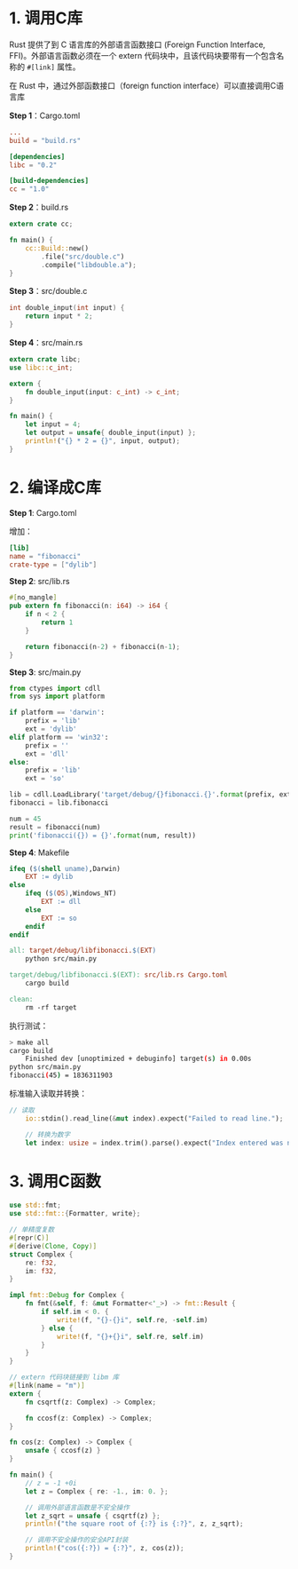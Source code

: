# 1. 调用C库

Rust 提供了到 C 语言库的外部语言函数接口 (Foreign Function Interface, FFI)。外部语言函数必须在一个 extern 代码块中，且该代码块要带有一个包含名称的 `#[link]` 属性。

在 Rust 中，通过外部函数接口（foreign function interface）可以直接调用C语言库

**Step 1**：Cargo.toml

```toml
...
build = "build.rs"

[dependencies]
libc = "0.2"

[build-dependencies]
cc = "1.0"
```



**Step 2**：build.rs

```rust
extern crate cc;

fn main() {
    cc::Build::new()
        .file("src/double.c")
        .compile("libdouble.a");
}
```



**Step 3**：src/double.c

```c
int double_input(int input) {
    return input * 2;
}
```



**Step 4**：src/main.rs

```rust
extern crate libc;
use libc::c_int;

extern {
    fn double_input(input: c_int) -> c_int;
}

fn main() {
    let input = 4;
    let output = unsafe{ double_input(input) };
    println!("{} * 2 = {}", input, output);
}

```



# 2. 编译成C库

**Step 1**: Cargo.toml

增加：

```toml
[lib]
name = "fibonacci"
crate-type = ["dylib"]
```



**Step 2**: src/lib.rs

```rust
#[no_mangle]
pub extern fn fibonacci(n: i64) -> i64 {
    if n < 2 {
        return 1
    }

    return fibonacci(n-2) + fibonacci(n-1);
}
```



**Step 3**: src/main.py

```python
from ctypes import cdll
from sys import platform

if platform == 'darwin':
    prefix = 'lib'
    ext = 'dylib'
elif platform == 'win32':
    prefix = ''
    ext = 'dll'
else:
    prefix = 'lib'
    ext = 'so'

lib = cdll.LoadLibrary('target/debug/{}fibonacci.{}'.format(prefix, ext))
fibonacci = lib.fibonacci

num = 45
result = fibonacci(num)
print('fibonacci({}) = {}'.format(num, result))
```



**Step 4**: Makefile

```makefile
ifeq ($(shell uname),Darwin)
    EXT := dylib
else
    ifeq ($(OS),Windows_NT)
        EXT := dll
    else
        EXT := so
    endif
endif

all: target/debug/libfibonacci.$(EXT)
	python src/main.py

target/debug/libfibonacci.$(EXT): src/lib.rs Cargo.toml
	cargo build

clean:
	rm -rf target
```



执行测试：

```bash
> make all
cargo build
    Finished dev [unoptimized + debuginfo] target(s) in 0.00s
python src/main.py
fibonacci(45) = 1836311903
```







标准输入读取并转换：

```rust
// 读取
    io::stdin().read_line(&mut index).expect("Failed to read line.");

    // 转换为数字
    let index: usize = index.trim().parse().expect("Index entered was not a number.");
```





# 3. 调用C函数

```rust
use std::fmt;
use std::fmt::{Formatter, write};

// 单精度复数
#[repr(C)]
#[derive(Clone, Copy)]
struct Complex {
    re: f32,
    im: f32,
}

impl fmt::Debug for Complex {
    fn fmt(&self, f: &mut Formatter<'_>) -> fmt::Result {
        if self.im < 0. {
            write!(f, "{}-{}i", self.re, -self.im)
        } else {
            write!(f, "{}+{}i", self.re, self.im)
        }
    }
}

// extern 代码块链接到 libm 库
#[link(name = "m")]
extern {
    fn csqrtf(z: Complex) -> Complex;

    fn ccosf(z: Complex) -> Complex;
}

fn cos(z: Complex) -> Complex {
    unsafe { ccosf(z) }
}

fn main() {
    // z = -1 +0i
    let z = Complex { re: -1., im: 0. };

    // 调用外部语言函数是不安全操作
    let z_sqrt = unsafe { csqrtf(z) };
    println!("the square root of {:?} is {:?}", z, z_sqrt);

    // 调用不安全操作的安全API封装
    println!("cos({:?}) = {:?}", z, cos(z));
}
```















